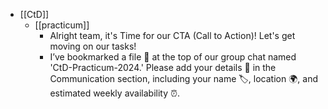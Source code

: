 - [[CtD]]
	- [[practicum]]
		- Alright team, it's Time for our CTA (Call to Action)! Let's get moving on our tasks!
		- I’ve bookmarked a file 📌 at the top of our group chat named 'CtD-Practicum-2024.' Please add your details 📝 in the Communication section, including your name 🏷️, location 🌍, and estimated weekly availability ⏰.